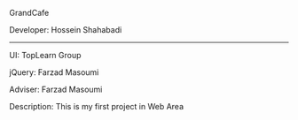 GrandCafe

Developer: Hossein Shahabadi

----------

UI: TopLearn Group

jQuery: Farzad Masoumi

Adviser: Farzad Masoumi

Description: This is my first project in Web Area
